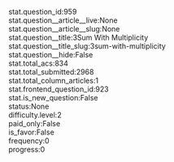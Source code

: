 stat.question_id:959  
stat.question__article__live:None  
stat.question__article__slug:None  
stat.question__title:3Sum With Multiplicity  
stat.question__title_slug:3sum-with-multiplicity  
stat.question__hide:False  
stat.total_acs:834  
stat.total_submitted:2968  
stat.total_column_articles:1  
stat.frontend_question_id:923  
stat.is_new_question:False  
status:None  
difficulty.level:2  
paid_only:False  
is_favor:False  
frequency:0  
progress:0  
